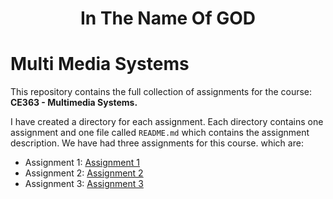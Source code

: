 <div align="center">
  <h1>In The Name Of GOD</h1>
</div>

# Multi Media Systems

This repository contains the full collection of assignments for the course:\
**CE363 - Multimedia Systems.**

I have created a directory for each assignment. Each directory contains one assignment and 
one file called `README.md` which contains the assignment description.
We have had three assignments for this course. which are:
* Assignment 1: [Assignment 1](./Assignment1/)
* Assignment 2: [Assignment 2](./Assignment2/)
* Assignment 3: [Assignment 3](./Assignment3/)

